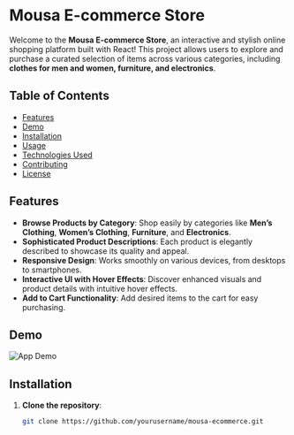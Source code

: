 # Mousa E-commerce Store

Welcome to the **Mousa E-commerce Store**, an interactive and stylish online shopping platform built with React! This project allows users to explore and purchase a curated selection of items across various categories, including **clothes for men and women, furniture, and electronics**.

## Table of Contents

- [Features](#features)
- [Demo](#demo)
- [Installation](#installation)
- [Usage](#usage)
- [Technologies Used](#technologies-used)
- [Contributing](#contributing)
- [License](#license)

## Features

- **Browse Products by Category**: Shop easily by categories like **Men’s Clothing**, **Women’s Clothing**, **Furniture**, and **Electronics**.
- **Sophisticated Product Descriptions**: Each product is elegantly described to showcase its quality and appeal.
- **Responsive Design**: Works smoothly on various devices, from desktops to smartphones.
- **Interactive UI with Hover Effects**: Discover enhanced visuals and product details with intuitive hover effects.
- **Add to Cart Functionality**: Add desired items to the cart for easy purchasing.

## Demo

![App Demo](https://bigcommercee.netlify.app/)

## Installation

1. **Clone the repository**:

   ```bash
   git clone https://github.com/yourusername/mousa-ecommerce.git
